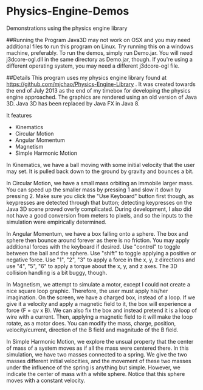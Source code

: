 # Physics-Engine-Demos
Demonstrations using the physics engine library

##Running the Program
Java3D may not work on OSX and you may need additional files to run this program on Linux. Try running this on a windows machine, preferably. To run the demos, simply run Demo.jar. You will need j3dcore-ogl.dll in the same directory as Demo.jar, though. If you're using a different operating system, you may need a different j3dcore-ogl file.

##Details
This program uses my physics engine library found at https://github.com/mjchao/Physics-Engine-Library . It was created towards the end of July 2013 as the end of my timebox for developing the physics engine approached. The graphics are rendered using an old version of Java 3D. Java 3D has been replaced by Java FX in Java 8.

It features

* Kinematics
* Circular Motion
* Angular Momentum
* Magnetism
* Simple Harmonic Motion

In Kinematics, we have a ball moving with some initial velocity that the user may set. It is pulled back down to the ground by gravity and bounces a bit.

In Circular Motion, we have a small mass orbiting an immobile larger mass. You can speed up the smaller mass by pressing 1 and slow it down by pressing 2. Make sure you click the "Use Keyboard" button first though, as keypresses are detected through that button; detecting keypresses on the Java 3D scene proved overly complicated. During development, I also did not have a good conversion from meters to pixels, and so the inputs to the simulation were empirically determined. 

In Angular Momentum, we have a box falling onto a sphere. The box and sphere then bounce around forever as there is no friction. You may apply additional forces with the keyboard if desired. Use "control" to toggle between the ball and the sphere. Use "shift" to toggle applying a positive or negative force. Use "1", "2", "3" to apply a force in the x, y, z directions and use "4", "5", "6" to apply a torque about the x, y, and z axes. The 3D collision handling is a bit buggy, though.

In Magnetism, we attempt to simulate a motor, except I could not create a nice square loop graphic. Therefore, the user must apply his/her imagination. On the screen, we have a charged box, instead of a loop. If we give it a velocity and apply a magnetic field to it, the box will experience a force (F = qv x B). We can also fix the box and instead pretend it is a loop of wire with a current. Then, applying a magnetic field to it will make the loop rotate, as a motor does. You can modify the mass, charge, position, velocity/current, direction of the B field and magnitude of the B field.

In Simple Harmonic Motion, we explore the unsual property that the center of mass of a system moves as if all the mass were centered there. In this simulation, we have two masses connected to a spring. We give the two masses different initial velocities, and the movement of these two masses under the influence of the spring is anything but simple. However, we indicate the center of mass with a white sphere. Notice that this sphere moves with a constant velocity.
